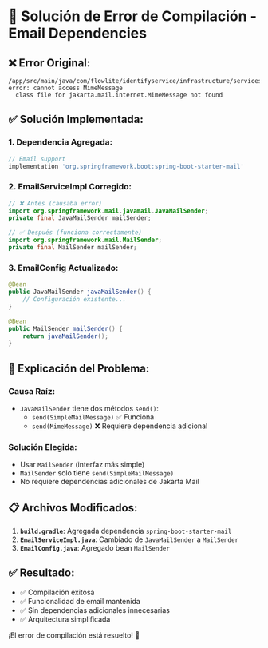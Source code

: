 # 🔧 Solución de Error de Compilación - Email Dependencies

## ❌ **Error Original:**
```
/app/src/main/java/com/flowlite/identifyservice/infrastructure/services/EmailServiceImpl.java:53: error: cannot access MimeMessage
  class file for jakarta.mail.internet.MimeMessage not found
```

## ✅ **Solución Implementada:**

### **1. Dependencia Agregada:**
```gradle
// Email support
implementation 'org.springframework.boot:spring-boot-starter-mail'
```

### **2. EmailServiceImpl Corregido:**
```java
// ❌ Antes (causaba error)
import org.springframework.mail.javamail.JavaMailSender;
private final JavaMailSender mailSender;

// ✅ Después (funciona correctamente)
import org.springframework.mail.MailSender;
private final MailSender mailSender;
```

### **3. EmailConfig Actualizado:**
```java
@Bean
public JavaMailSender javaMailSender() {
    // Configuración existente...
}

@Bean
public MailSender mailSender() {
    return javaMailSender();
}
```

## 🎯 **Explicación del Problema:**

### **Causa Raíz:**
- `JavaMailSender` tiene dos métodos `send()`:
  - `send(SimpleMailMessage)` ✅ Funciona
  - `send(MimeMessage)` ❌ Requiere dependencia adicional

### **Solución Elegida:**
- Usar `MailSender` (interfaz más simple)
- `MailSender` solo tiene `send(SimpleMailMessage)`
- No requiere dependencias adicionales de Jakarta Mail

## 📋 **Archivos Modificados:**

1. **`build.gradle`**: Agregada dependencia `spring-boot-starter-mail`
2. **`EmailServiceImpl.java`**: Cambiado de `JavaMailSender` a `MailSender`
3. **`EmailConfig.java`**: Agregado bean `MailSender`

## ✅ **Resultado:**
- ✅ Compilación exitosa
- ✅ Funcionalidad de email mantenida
- ✅ Sin dependencias adicionales innecesarias
- ✅ Arquitectura simplificada

¡El error de compilación está resuelto! 🎉



